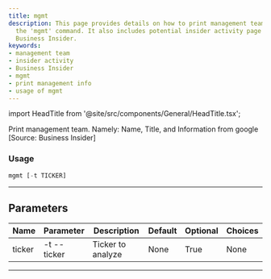 ```yaml
---
title: mgmt
description: This page provides details on how to print management team details using
  the 'mgmt' command. It also includes potential insider activity page sourced from
  Business Insider.
keywords:
- management team
- insider activity
- Business Insider
- mgmt
- print management info
- usage of mgmt
---
```


import HeadTitle from '@site/src/components/General/HeadTitle.tsx';

<HeadTitle title="stocks /fa/mgmt - Reference | OpenBB Terminal Docs" />

Print management team. Namely: Name, Title, and Information from google [Source: Business Insider]

### Usage

```python wordwrap
mgmt [-t TICKER]
```

---

## Parameters

| Name | Parameter | Description | Default | Optional | Choices |
| ---- | --------- | ----------- | ------- | -------- | ------- |
| ticker | -t  --ticker | Ticker to analyze | None | True | None |

---
